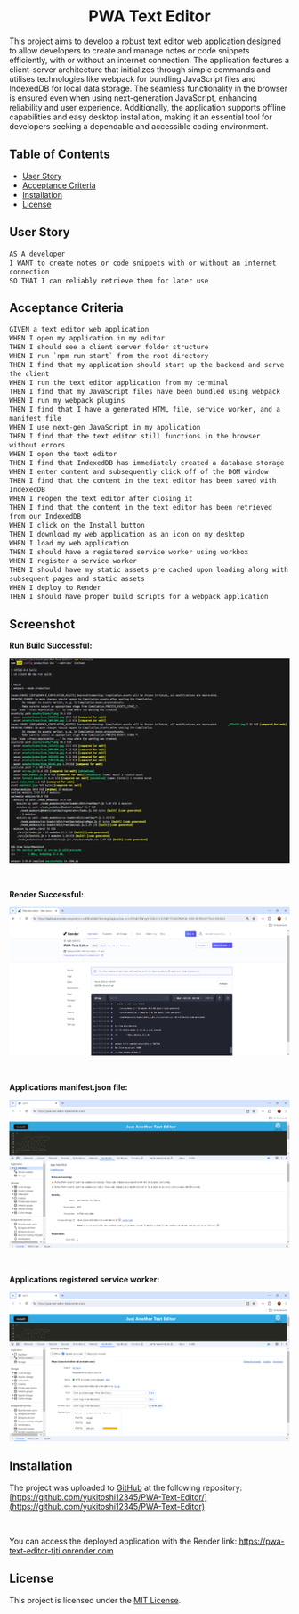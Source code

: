 <h1 align = "center"> PWA Text Editor </h1>

This project aims to develop a robust text editor web application designed to allow developers to create and manage notes or code snippets efficiently, with or without an internet connection. The application features a client-server architecture that initializes through simple commands and utilises technologies like webpack for bundling JavaScript files and IndexedDB for local data storage. The seamless functionality in the browser is ensured even when using next-generation JavaScript, enhancing reliability and user experience. Additionally, the application supports offline capabilities and easy desktop installation, making it an essential tool for developers seeking a dependable and accessible coding environment.

## Table of Contents

- [User Story](#user-story)
- [Acceptance Criteria](#acceptance-criteria)
- [Installation](#installation)
- [License](#license)

## User Story

```
AS A developer
I WANT to create notes or code snippets with or without an internet connection
SO THAT I can reliably retrieve them for later use
```

## Acceptance Criteria

```
GIVEN a text editor web application
WHEN I open my application in my editor
THEN I should see a client server folder structure
WHEN I run `npm run start` from the root directory
THEN I find that my application should start up the backend and serve the client
WHEN I run the text editor application from my terminal
THEN I find that my JavaScript files have been bundled using webpack
WHEN I run my webpack plugins
THEN I find that I have a generated HTML file, service worker, and a manifest file
WHEN I use next-gen JavaScript in my application
THEN I find that the text editor still functions in the browser without errors
WHEN I open the text editor
THEN I find that IndexedDB has immediately created a database storage
WHEN I enter content and subsequently click off of the DOM window
THEN I find that the content in the text editor has been saved with IndexedDB
WHEN I reopen the text editor after closing it
THEN I find that the content in the text editor has been retrieved from our IndexedDB
WHEN I click on the Install button
THEN I download my web application as an icon on my desktop
WHEN I load my web application
THEN I should have a registered service worker using workbox
WHEN I register a service worker
THEN I should have my static assets pre cached upon loading along with subsequent pages and static assets
WHEN I deploy to Render
THEN I should have proper build scripts for a webpack application
```

## Screenshot

<b>Run Build Successful:</b>

![](/assets/images/success-run-build.png)

<br>

<b> Render Successful: </b>

![](/assets/images/success-render.png)

<br>

<b> Applications manifest.json file: </b>

![](/assets/images/manifest.png)

<br>

<b> Applications registered service worker: </b>

![](/assets/images/service-worker.png)

## Installation

The project was uploaded to [GitHub](https://github.com/) at the following repository:
[https://github.com/yukitoshi12345/PWA-Text-Editor/](https://github.com/yukitoshi12345/PWA-Text-Editor)

<br>

You can access the deployed application with the Render link: https://pwa-text-editor-tjti.onrender.com

## License

This project is licensed under the [MIT License](https://github.com/Yukitoshi12345/PWA-Text-Editor/blob/main/LICENSE).
